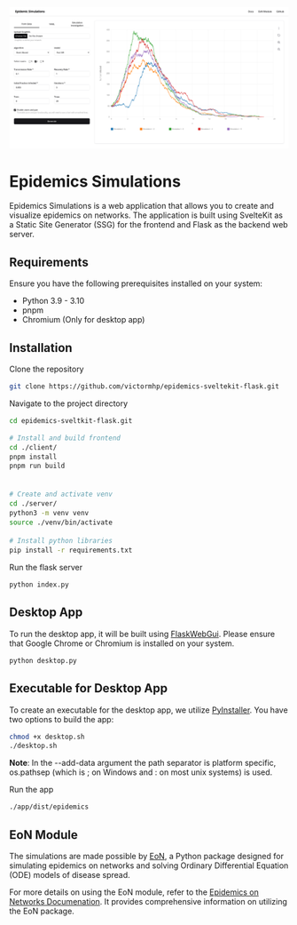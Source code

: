 ![](client/static/images/eon.png)

# Epidemics Simulations

Epidemics Simulations is a web application that allows you to create and visualize epidemics on networks. The application is built using SvelteKit as a Static Site Generator (SSG) for the frontend and Flask as the backend web server.

## Requirements

Ensure you have the following prerequisites installed on your system:

- Python 3.9 - 3.10
- pnpm
- Chromium (Only for desktop app)

## Installation

Clone the repository

```sh
git clone https://github.com/victormhp/epidemics-sveltekit-flask.git
```

Navigate to the project directory

```sh
cd epidemics-sveltkit-flask.git
```

```sh
# Install and build frontend
cd ./client/
pnpm install
pnpm run build


# Create and activate venv
cd ./server/
python3 -m venv venv
source ./venv/bin/activate

# Install python libraries
pip install -r requirements.txt
```

Run the flask server

```sh
python index.py
```

## Desktop App

To run the desktop app, it will be built using [FlaskWebGui](https://github.com/ClimenteA/flaskwebgui). Please ensure that Google Chrome or Chromium is installed on your system.

```sh
python desktop.py
```

## Executable for Desktop App

To create an executable for the desktop app, we utilize [PyInstaller](https://github.com/pyinstaller/pyinstaller). You have two options to build the app:

```sh
chmod +x desktop.sh
./desktop.sh
```

**Note**: In the --add-data argument the path separator is platform specific, os.pathsep (which is ; on Windows and : on most unix systems) is used.

Run the app

```sh
./app/dist/epidemics
```

## EoN Module

The simulations are made possible by [EoN](https://github.com/springer-math/Mathematics-of-Epidemics-on-Networks), a Python package designed for simulating epidemics on networks and solving Ordinary Differential Equation (ODE) models of disease spread.

For more details on using the EoN module, refer to the [Epidemics on Networks Documenation](https://epidemicsonnetworks.readthedocs.io/en/latest/EoN.html). It provides comprehensive information on utilizing the EoN package.
